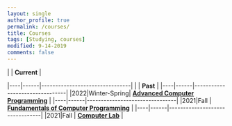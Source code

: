 ```yaml
---
layout: single
author_profile: true
permalink: /courses/
title: Courses
tags: [Studying, courses]
modified: 9-14-2019
comments: false
---
```



|           | **Current**                    |

|----|------|--------------------------------|
|           | **Past**                    |
|----|------|--------------------------------|
|2022|Winter-Spring| **<a href="">Advanced Computer Programming</a>**         |
|----|------|--------------------------------|
|2021|Fall  | **<a href="">Fundamentals of Computer Programming</a>**         |
|----|------|--------------------------------|
|2021|Fall  | **<a href="">Computer Lab</a>** |



